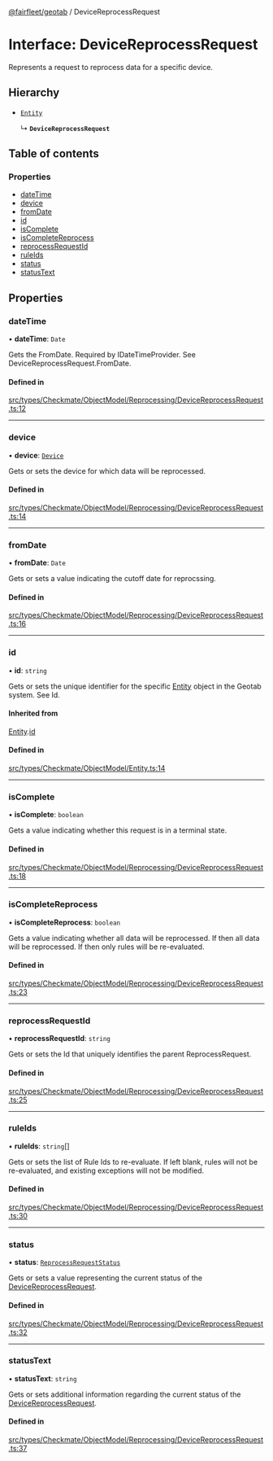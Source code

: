 [@fairfleet/geotab](../README.md) / DeviceReprocessRequest

# Interface: DeviceReprocessRequest

Represents a request to reprocess data for a specific device.

## Hierarchy

- [`Entity`](Entity.md)

  ↳ **`DeviceReprocessRequest`**

## Table of contents

### Properties

- [dateTime](DeviceReprocessRequest.md#datetime)
- [device](DeviceReprocessRequest.md#device)
- [fromDate](DeviceReprocessRequest.md#fromdate)
- [id](DeviceReprocessRequest.md#id)
- [isComplete](DeviceReprocessRequest.md#iscomplete)
- [isCompleteReprocess](DeviceReprocessRequest.md#iscompletereprocess)
- [reprocessRequestId](DeviceReprocessRequest.md#reprocessrequestid)
- [ruleIds](DeviceReprocessRequest.md#ruleids)
- [status](DeviceReprocessRequest.md#status)
- [statusText](DeviceReprocessRequest.md#statustext)

## Properties

### dateTime

• **dateTime**: `Date`

Gets the FromDate. Required by IDateTimeProvider. See DeviceReprocessRequest.FromDate.

#### Defined in

[src/types/Checkmate/ObjectModel/Reprocessing/DeviceReprocessRequest.ts:12](https://github.com/fairfleet/geotab/blob/ff38bfc/src/types/Checkmate/ObjectModel/Reprocessing/DeviceReprocessRequest.ts#L12)

___

### device

• **device**: [`Device`](Device.md)

Gets or sets the device for which data will be reprocessed.

#### Defined in

[src/types/Checkmate/ObjectModel/Reprocessing/DeviceReprocessRequest.ts:14](https://github.com/fairfleet/geotab/blob/ff38bfc/src/types/Checkmate/ObjectModel/Reprocessing/DeviceReprocessRequest.ts#L14)

___

### fromDate

• **fromDate**: `Date`

Gets or sets a value indicating the cutoff date for reprocssing.

#### Defined in

[src/types/Checkmate/ObjectModel/Reprocessing/DeviceReprocessRequest.ts:16](https://github.com/fairfleet/geotab/blob/ff38bfc/src/types/Checkmate/ObjectModel/Reprocessing/DeviceReprocessRequest.ts#L16)

___

### id

• **id**: `string`

Gets or sets the unique identifier for the specific [Entity](Entity.md) object in the Geotab system. See Id.

#### Inherited from

[Entity](Entity.md).[id](Entity.md#id)

#### Defined in

[src/types/Checkmate/ObjectModel/Entity.ts:14](https://github.com/fairfleet/geotab/blob/ff38bfc/src/types/Checkmate/ObjectModel/Entity.ts#L14)

___

### isComplete

• **isComplete**: `boolean`

Gets a value indicating whether this request is in a terminal state.

#### Defined in

[src/types/Checkmate/ObjectModel/Reprocessing/DeviceReprocessRequest.ts:18](https://github.com/fairfleet/geotab/blob/ff38bfc/src/types/Checkmate/ObjectModel/Reprocessing/DeviceReprocessRequest.ts#L18)

___

### isCompleteReprocess

• **isCompleteReprocess**: `boolean`

Gets a value indicating whether all data will be reprocessed. If   then all data will
 be reprocessed. If   then only rules will be re-evaluated.

#### Defined in

[src/types/Checkmate/ObjectModel/Reprocessing/DeviceReprocessRequest.ts:23](https://github.com/fairfleet/geotab/blob/ff38bfc/src/types/Checkmate/ObjectModel/Reprocessing/DeviceReprocessRequest.ts#L23)

___

### reprocessRequestId

• **reprocessRequestId**: `string`

Gets or sets the Id that uniquely identifies the parent ReprocessRequest.

#### Defined in

[src/types/Checkmate/ObjectModel/Reprocessing/DeviceReprocessRequest.ts:25](https://github.com/fairfleet/geotab/blob/ff38bfc/src/types/Checkmate/ObjectModel/Reprocessing/DeviceReprocessRequest.ts#L25)

___

### ruleIds

• **ruleIds**: `string`[]

Gets or sets the list of Rule Ids to re-evaluate. If left blank, rules will not be re-evaluated, and
 existing exceptions will not be modified.

#### Defined in

[src/types/Checkmate/ObjectModel/Reprocessing/DeviceReprocessRequest.ts:30](https://github.com/fairfleet/geotab/blob/ff38bfc/src/types/Checkmate/ObjectModel/Reprocessing/DeviceReprocessRequest.ts#L30)

___

### status

• **status**: [`ReprocessRequestStatus`](../README.md#reprocessrequeststatus)

Gets or sets a value representing the current status of the [DeviceReprocessRequest](DeviceReprocessRequest.md).

#### Defined in

[src/types/Checkmate/ObjectModel/Reprocessing/DeviceReprocessRequest.ts:32](https://github.com/fairfleet/geotab/blob/ff38bfc/src/types/Checkmate/ObjectModel/Reprocessing/DeviceReprocessRequest.ts#L32)

___

### statusText

• **statusText**: `string`

Gets or sets additional information regarding the current status of the
 [DeviceReprocessRequest](DeviceReprocessRequest.md).

#### Defined in

[src/types/Checkmate/ObjectModel/Reprocessing/DeviceReprocessRequest.ts:37](https://github.com/fairfleet/geotab/blob/ff38bfc/src/types/Checkmate/ObjectModel/Reprocessing/DeviceReprocessRequest.ts#L37)
